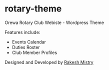 # rotary-theme
Orewa Rotary Club Webiste - Wordpress Theme

Features include:
* Events Calendar
* Duties Roster
* Club Member Profiles

Designed and Developed by [Rakesh Mistry](http://rakeshmistry.co.nz)

